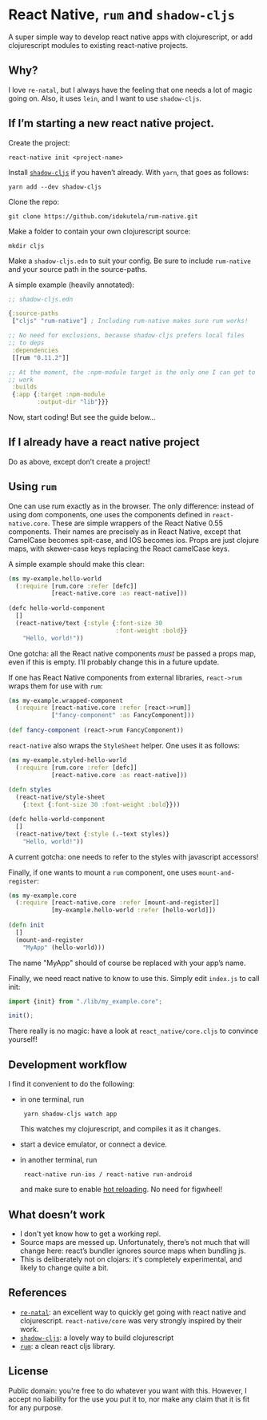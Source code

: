 # React Native, `rum` and `shadow-cljs`

A super simple way to develop react native apps with clojurescript, or
add clojurescript modules to existing react-native projects.

## Why?

I love `re-natal`, but I always have the feeling that one needs a lot
of magic going on. Also, it uses `lein`, and I want to use `shadow-cljs`.

## If I’m starting a new react native project.

Create the project:

    react-native init <project-name>

Install [`shadow-cljs`](https://github.com/thheller/shadow-cljs) if
you haven’t already. With `yarn`, that goes as follows:

    yarn add --dev shadow-cljs

Clone the repo:

    git clone https://github.com/idokutela/rum-native.git
	
Make a folder to contain your own clojurescript source:

    mkdir cljs

Make a `shadow-cljs.edn` to suit your config. Be sure to include
`rum-native` and your source path in the source-paths.

A simple example (heavily annotated):

```clojure
;; shadow-cljs.edn

{:source-paths
 ["cljs" "rum-native"] ; Including rum-native makes sure rum works!

;; No need for exclusions, because shadow-cljs prefers local files
;; to deps
 :dependencies
 [[rum "0.11.2"]]

;; At the moment, the :npm-module target is the only one I can get to
;; work
 :builds
 {:app {:target :npm-module
        :output-dir "lib"}}}
```

Now, start coding! But see the guide below…

## If I already have a react native project

Do as above, except don’t create a project!

## Using `rum`
One can use rum exactly as in the browser. The only difference:
instead of using dom components, one uses the components defined in
`react-native.core`. These are simple wrappers of the React Native
0.55 components. Their names are precisely as in React Native, except
that CamelCase becomes spit-case, and IOS becomes ios. Props are just
clojure maps, with skewer-case keys replacing the React camelCase
keys.

A simple example should make this clear:

```clojure
(ns my-example.hello-world
  (:require [rum.core :refer [defc]]
            [react-native.core :as react-native]))
			
(defc hello-world-component
  []
  (react-native/text {:style {:font-size 30
                              :font-weight :bold}} 
	"Hello, world!"))
```

One gotcha: all the React native components _must_ be passed a props
map, even if this is empty. I’ll probably change this in a future
update.

If one has React Native components from external libraries, 
`react->rum` wraps them for use with `rum`:

```clojure
(ns my-example.wrapped-component
  (:require [react-native.core :refer [react->rum]]
            ["fancy-component" :as FancyComponent]))
  
(def fancy-component (react->rum FancyComponent))
```

`react-native` also wraps the `StyleSheet` helper. One uses it as
follows:

```clojure
(ns my-example.styled-hello-world
  (:require [rum.core :refer [defc]]
            [react-native.core :as react-native]))
			
(defn styles 
  (react-native/style-sheet 
    {:text {:font-size 30 :font-weight :bold}}))

(defc hello-world-component
  []
  (react-native/text {:style (.-text styles)}
	"Hello, world!"))
```

A current gotcha: one needs to refer to the styles with javascript
accessors!

Finally, if one wants to mount a `rum` component, one uses
`mount-and-register`:

```clojure
(ns my-example.core
  (:require [react-native.core :refer [mount-and-register]]
            [my-example.hello-world :refer [hello-world]])
			
(defn init
  []
  (mount-and-register
    "MyApp" (hello-world)))
```

The name "MyApp" should of course be replaced with your app’s name.

Finally, we need react native to know to use this. Simply edit
`index.js` to call init:

```js
import {init} from "./lib/my_example.core";

init();
```

There really is no magic: have a look at `react_native/core.cljs` to
convince yourself!

## Development workflow

I find it convenient to do the following:

 - in one terminal, run 
       
	    yarn shadow-cljs watch app
		
   This watches my clojurescript, and compiles it as it changes.
   
 - start a device emulator, or connect a device.
 - in another terminal, run
 
        react-native run-ios / react-native run-android
		
   and make sure to enable [hot
   reloading](https://facebook.github.io/react-native/blog/2016/03/24/introducing-hot-reloading.html). No
   need for figwheel!
   
## What doesn’t work
- I don't yet know how to get a working repl.
- Source maps are messed up. Unfortunately, there’s not much that will
  change here: react’s bundler ignores source maps when bundling js.
- This is deliberately not on clojars: it's completely experimental,
  and likely to change quite a bit.
  
## References

 - [`re-natal`](https://github.com/drapanjanas/re-natal): an excellent
   way to quickly get going with react native and
   clojurescript. `react-native/core` was very strongly inspired by
   their work.
 - [`shadow-cljs`](https://github.com/drapanjanas/re-natal): a lovely
   way to build clojurescript
 - [`rum`](https://github.com/tonsky/rum): a clean react cljs library.

## License

Public domain: you're free to do whatever you want with this. However,
I accept no liability for the use you put it to, nor make any claim
that it is fit for any purpose.

